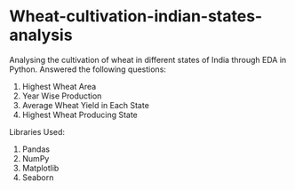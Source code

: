 # Wheat-cultivation-indian-states-analysis

Analysing the cultivation of wheat in different states of India through EDA in Python.
Answered the following questions:
1. Highest Wheat Area
2. Year Wise Production
3. Average Wheat Yield in Each State
4. Highest Wheat Producing State

Libraries Used:
1. Pandas
2. NumPy
3. Matplotlib
4. Seaborn
